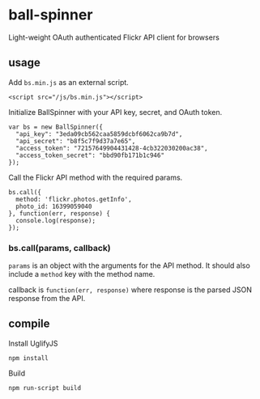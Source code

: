 # ball-spinner

Light-weight OAuth authenticated Flickr API client for browsers

## usage

Add `bs.min.js` as an external script.

```
<script src="/js/bs.min.js"></script>
```

Initialize BallSpinner with your API key, secret, and OAuth token.

```
var bs = new BallSpinner({
  "api_key": "3eda09cb562caa5859dcbf6062ca9b7d",
  "api_secret": "b8f5c7f9d37a7e65",
  "access_token": "72157649904431428-4cb322030200ac38",
  "access_token_secret": "bbd90fb171b1c946"
});
```

Call the Flickr API method with the required params.

```
bs.call({
  method: 'flickr.photos.getInfo',
  photo_id: 16399059040
}, function(err, response) {
  console.log(response);
});
```

### bs.call(params, callback)

`params` is an object with the arguments for the API method. It should also include a `method` key with the method name.

callback is `function(err, response)` where response is the parsed JSON response from the API.

## compile

Install UglifyJS
```
npm install
```

Build

```
npm run-script build
```
